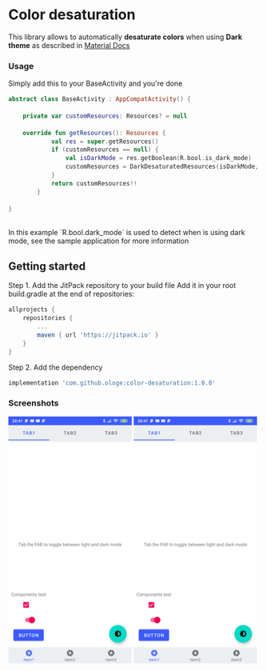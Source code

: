 # Color desaturation

This library allows to automatically **desaturate colors** when using **Dark theme** 
as described in [Material Docs](https://material.io/design/color/dark-theme.html#ui-application)

### Usage

Simply add this to your BaseActivity and you're done
```kotlin
abstract class BaseActivity : AppCompatActivity() {

    private var customResources: Resources? = null

    override fun getResources(): Resources {
            val res = super.getResources()
            if (customResources == null) {
                val isDarkMode = res.getBoolean(R.bool.is_dark_mode)
                customResources = DarkDesaturatedResources(isDarkMode, res)
            }
            return customResources!!
        }

}
``` 
<br>
In this example `R.bool.dark_mode` is used to detect when is using dark mode, see the sample
application for more information

## Getting started
Step 1. Add the JitPack repository to your build file
Add it in your root build.gradle at the end of repositories:
```groovy
allprojects {
    repositories {
        ...
        maven { url 'https://jitpack.io' }
    }
}
```
Step 2. Add the dependency
```groovy
implementation 'com.github.ologe:color-desaturation:1.0.0'
```

### Screenshots
<div style="dispaly:flex">
    <img src="https://github.com/ologe/color-desaturation/blob/master/img/light_mode.png" width="49%">
    <img src="https://github.com/ologe/color-desaturation/blob/master/img/light_mode.png" width="49%">
   
</div>